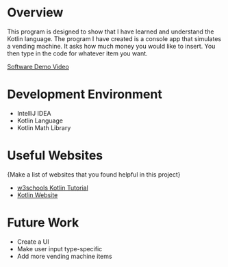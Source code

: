# Overview

This program is designed to show that I have learned and understand the Kotlin language. The program I have created
is a console app that simulates a vending machine. It asks how much money you would like 
to insert. You then type in the code for whatever item you want.


[Software Demo Video](https://youtu.be/fx5PDy0xqxI)

# Development Environment
* IntelliJ IDEA
* Kotlin Language
* Kotlin Math Library

# Useful Websites

{Make a list of websites that you found helpful in this project}
* [w3schools Kotlin Tutorial](https://www.w3schools.com/kotlin/index.php)
* [Kotlin Website](https://kotlinlang.org/)

# Future Work

* Create a UI
* Make user input type-specific
* Add more vending machine items
